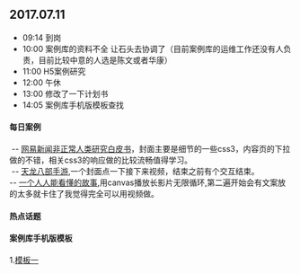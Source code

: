 ## 2017.07.11
* 09:14 到岗
* 10:00 案例库的资料不全 让石头去协调了（目前案例库的运维工作还没有人负责，目前比较中意的人选是陈文或者华康）
* 11:00 H5案例研究
* 12:00 午休
* 13:00 修改了一下计划书
* 14:05 案例库手机版模板查找






#### 每日案例
  -- [网易新闻非正常人类研究白皮书](https://c.m.163.com/nc/qa/activity/tiewhitepaper20170628/index.html)，封面主要是细节的一些css3，内容页的下拉做的不错，相关css3的响应做的比较流畅值得学习。<br/>
  -- [天龙八部手游](http://tlbb.qq.com/cp/a20170706qqphone/index.html),一个封面点一下接下来视频，结束之前有个交互结束。<br/>
  -- [一个人人能看懂的故事](http://youandme.heymeo.net/),用canvas播放长影片无限循环,第二遍开始会有文案放的太多就卡住了我觉得完全可以用视频做。


#### 热点话题

#### 案例库手机版模板
 1.[模板一](http://demo.cssmoban.com/cssthemes4/sbtp_26_ban/index.html)
